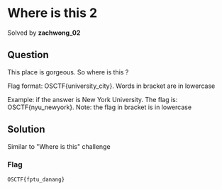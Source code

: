 # Where is this 2
Solved by **zachwong_02**

## Question
This place is gorgeous. So where is this ?

Flag format: OSCTF{university_city}. Words in bracket are in lowercase

Example: if the answer is New York University. The flag is: OSCTF{nyu_newyork}. Note: the flag in bracket is in lowercase

## Solution
Similar to "Where is this" challenge

### Flag
`OSCTF{fptu_danang}`

